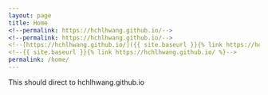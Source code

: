 ```yaml
---
layout: page
title: Home
<!--permalink: https://hchlhwang.github.io/-->
<!--permalink: https://hchlhwang.github.io/-->
<!--[https://hchlhwang.github.io/]({{ site.baseurl }}{% link https://hchlhwang.github.io/ %})-->
<!--{{ site.baseurl }}{% link https://hchlhwang.github.io/ %}-->
permalink: /home/
---
```


This should direct to hchlhwang.github.io

